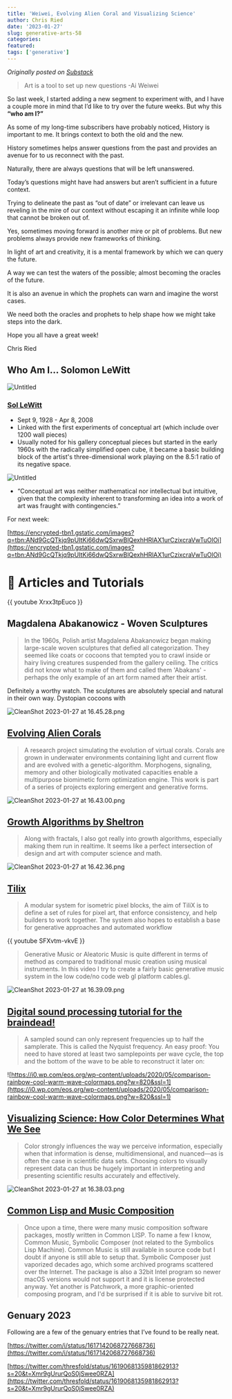 ```yaml
---
title: 'Weiwei, Evolving Alien Coral and Visualizing Science'
author: Chris Ried
date: '2023-01-27'
slug: generative-arts-58
categories: 
featured: 
tags: ['generative']
---
```


_Originally posted on [Substack](https://generative.substack.com/p/weiwei-evolving-alien-coral-and-visualizing)_


> Art is a tool to set up new questions -Ai Weiwei
 

So last week, I started adding a new segment to experiment with, and I have a couple more in mind that I’d like to try over the future weeks. But why this **“who am I?”**

As some of my long-time subscribers have probably noticed, History is important to me. It brings context to both the old and the new. 

History sometimes helps answer questions from the past and provides an avenue for to us reconnect with the past. 

Naturally, there are always questions that will be left unanswered.

Today’s questions might have had answers but aren’t sufficient in a future context. 

Trying to delineate the past as “out of date” or irrelevant can leave us reveling in the mire of our context without escaping it an infinite while loop that cannot be broken out of.  

Yes, sometimes moving forward is another mire or pit of problems. But new problems always provide new frameworks of thinking. 

In light of art and creativity, it is a mental framework by which we can query the future.

A way we can test the waters of the possible; almost becoming the oracles of the future. 

It is also an avenue in which the prophets can warn and imagine the worst cases. 

We need both the oracles and prophets to help shape how we might take steps into the dark. 

Hope you all have a great week! 

Chris Ried

## Who Am I… Solomon LeWitt

![Untitled](Untitled.png)

### [Sol LeWitt](https://www.notion.so/058-Creative-Coding-Generative-Arts-Weekly-4259ff9dc4774ab68cc52a7c157070a8?pvs=21)

- Sept 9, 1928 - Apr 8, 2008
- Linked with the first experiments of conceptual art (which include over 1200 wall pieces)
- Usually noted for his gallery conceptual pieces but started in the early 1960s with the radically simplified open cube, it became a basic building block of the artist's three-dimensional work playing on the 8.5:1 ratio of its negative space.

![Untitled](Untitled.png)

- “Conceptual art was neither mathematical nor intellectual but intuitive, given that the complexity inherent to transforming an idea into a work of art was fraught with contingencies.”

For next week: 

[https://encrypted-tbn1.gstatic.com/images?q=tbn:ANd9GcQTkjq9pUItKi66dwQSxrwBlQexhHRlAX1urCzixcraVwTuOlOi](https://encrypted-tbn1.gstatic.com/images?q=tbn:ANd9GcQTkjq9pUItKi66dwQSxrwBlQexhHRlAX1urCzixcraVwTuOlOi)

# 🔖 Articles and Tutorials

{{ youtube Xrxx3tpEuco }}

## Magdalena Abakanowicz - Woven Sculptures

> In the 1960s, Polish artist Magdalena Abakanowicz began making large-scale woven sculptures that defied all categorization. They seemed like coats or cocoons that tempted you to crawl inside or hairy living creatures suspended from the gallery ceiling. The critics did not know what to make of them and called them 'Abakans' - perhaps the only example of an art form named after their artist.
> 

Definitely a worthy watch. The sculptures are absolutely special and natural in their own way. Dystopian cocoons with 

![CleanShot 2023-01-27 at 16.45.28.png](#058%20-%20Creative%20Coding%20Generative%20Arts%20Weekly%204259ff9dc4774ab68cc52a7c157070a8/CleanShot_2023-01-27_at_16.45.28.png)

## [Evolving Alien Corals](https://www.joelsimon.net/corals.html)

> A research project simulating the evolution of virtual corals. Corals are grown in underwater environments containing light and current flow and are evolved with a genetic-algorithm. Morphogens, signaling, memory and other biologically motivated capacities enable a multipurpose biomimetic form optimization engine. This work is part of a series of projects exploring emergent and generative forms.
> 

![CleanShot 2023-01-27 at 16.43.00.png](CleanShot_2023-01-27_at_16.43.00.png)

## [Growth Algorithms by Sheltron](https://nshelton.github.io/home/growth/)

> Along with fractals, I also got really into growth algorithms, especially making them run in realtime. It seems like a perfect intersection of design and art with computer science and math.
> 

![CleanShot 2023-01-27 at 16.42.36.png](CleanShot_2023-01-27_at_16.42.36.png)

## [Tilix](https://c6y.github.io/tilix-reference/)

> A modular system for isometric pixel blocks, the aim of TiliX is to define a set of rules for pixel art, that enforce consistency, and help builders to work together. The system also hopes to establish a base for generative approaches and automated workflow
> 

{{ youtube SFXvtm-vkvE }}

> Generative Music or Aleatoric Music is quite different in terms of method as compared to traditional music creation using musical instruments. In this video I try to create a fairly basic generative music system in the low code/no code web gl platform cables.gl.
> 

![CleanShot 2023-01-27 at 16.39.09.png](CleanShot_2023-01-27_at_16.39.09.png)

## ****[Digital sound processing tutorial for the braindead!](http://yehar.com/blog/?p=121)****

> A sampled sound can only represent frequencies up to half the samplerate. This is called the Nyquist frequency. An easy proof: You need to have stored at least two samplepoints per wave cycle, the top and the bottom of the wave to be able to reconstruct it later on:
> 

![https://i0.wp.com/eos.org/wp-content/uploads/2020/05/comparison-rainbow-cool-warm-wave-colormaps.png?w=820&ssl=1](https://i0.wp.com/eos.org/wp-content/uploads/2020/05/comparison-rainbow-cool-warm-wave-colormaps.png?w=820&ssl=1)

## [Visualizing Science: How Color Determines What We See](https://eos.org/features/visualizing-science-how-color-determines-what-we-see)

> Color strongly influences the way we perceive information, especially when that information is dense, multidimensional, and nuanced—as is often the case in scientific data sets. Choosing colors to visually represent data can thus be hugely important in interpreting and presenting scientific results accurately and effectively.
> 

![CleanShot 2023-01-27 at 16.38.03.png](CleanShot_2023-01-27_at_16.38.03.png)

## **[Common Lisp and Music Composition](https://ldbeth.sdf.org/articles/cm.html)**

> Once upon a time, there were many music composition software packages, mostly written in Common LISP. To name a few I know, Common Music, Symbolic Composer (not related to the Symbolics Lisp Machine). Common Music is still available in source code but I doubt if anyone is still able to setup that. Symbolic Composer just vaporized decades ago, which some archived programs scattered over the Internet. The package is also a 32bit Intel program so newer macOS versions would not support it and it is license protected anyway. Yet another is Patchwork, a more graphic-oriented composing program, and I'd be surprised if it is able to survive bit rot.
> 

## Genuary 2023

Following are a few of the genuary entries that I’ve found to be really neat. 

[https://twitter.com/i/status/1617142068727668736](https://twitter.com/i/status/1617142068727668736)

[https://twitter.com/thresfold/status/1619068135981862913?s=20&t=Xmr9gUrurQoS0jSwee0RZA](https://twitter.com/thresfold/status/1619068135981862913?s=20&t=Xmr9gUrurQoS0jSwee0RZA)